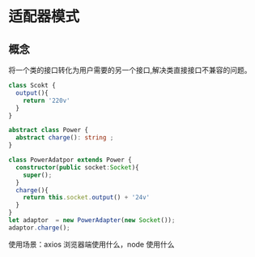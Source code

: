 # 适配器模式
## 概念
将一个类的接口转化为用户需要的另一个接口,解决类直接接口不兼容的问题。


```typescript
class Scokt {
  output(){
    return '220v'
  }
}

abstract class Power {
  abstract charge(): string ;
}

class PowerAdatpor extends Power {
  constructor(public socket:Socket){
    super();
  }
  charge(){
    return this.socket.output() + '24v'
  }
}
let adaptor  = new PowerAdapter(new Socket());
adaptor.charge();
```


使用场景：axios 浏览器端使用什么，node 使用什么 

